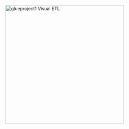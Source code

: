 <img width="373" alt="glueproject1 Visual ETL" src="https://github.com/vi-sha-kha/AWS_ETL_lambda_triggered_glue_project/assets/96693728/c8b392a3-09df-4fac-b026-498c75c7b9a6">
